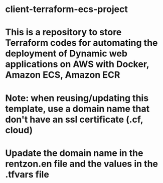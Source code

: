 # client-terraform-ecs-project

# This is a repository to store Terraform codes for automating the deployment of Dynamic web applications on AWS with Docker, Amazon ECS, Amazon ECR

# Note: when reusing/updating this template, use a domain name that don't have an ssl certificate (.cf, cloud)

# Upadate the domain name in the rentzon.en file and the values in the .tfvars file
        
